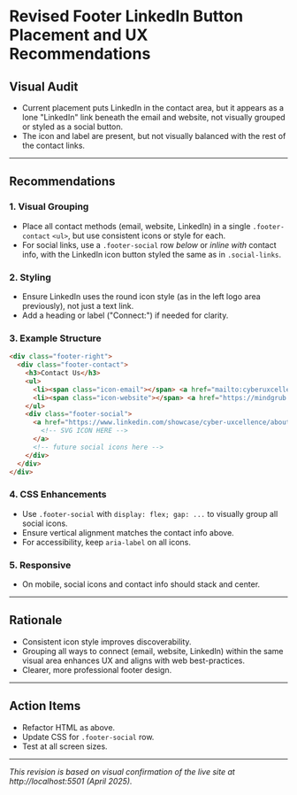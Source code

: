 # Revised Footer LinkedIn Button Placement and UX Recommendations

## Visual Audit

- Current placement puts LinkedIn in the contact area, but it appears as a lone "LinkedIn" link beneath the email and website, not visually grouped or styled as a social button.
- The icon and label are present, but not visually balanced with the rest of the contact links.

---

## Recommendations

### 1. Visual Grouping

- Place all contact methods (email, website, LinkedIn) in a single `.footer-contact` `<ul>`, but use consistent icons or style for each.
- For social links, use a `.footer-social` row *below* or *inline with* contact info, with the LinkedIn icon button styled the same as in `.social-links`.

### 2. Styling

- Ensure LinkedIn uses the round icon style (as in the left logo area previously), not just a text link.
- Add a heading or label ("Connect:") if needed for clarity.

### 3. Example Structure

```html
<div class="footer-right">
  <div class="footer-contact">
    <h3>Contact Us</h3>
    <ul>
      <li><span class="icon-email"></span> <a href="mailto:cyberuxcellence@mindgrub.com">cyberuxcellence@mindgrub.com</a></li>
      <li><span class="icon-website"></span> <a href="https://mindgrub.com" target="_blank" rel="noopener">mindgrub.com</a></li>
    </ul>
    <div class="footer-social">
      <a href="https://www.linkedin.com/showcase/cyber-uxcellence/about/" target="_blank" rel="noopener" class="social-link" aria-label="LinkedIn">
        <!-- SVG ICON HERE -->
      </a>
      <!-- future social icons here -->
    </div>
  </div>
</div>
```

### 4. CSS Enhancements

- Use `.footer-social` with `display: flex; gap: ...` to visually group all social icons.
- Ensure vertical alignment matches the contact info above.
- For accessibility, keep `aria-label` on all icons.

### 5. Responsive

- On mobile, social icons and contact info should stack and center.

---

## Rationale

- Consistent icon style improves discoverability.
- Grouping all ways to connect (email, website, LinkedIn) within the same visual area enhances UX and aligns with web best-practices.
- Clearer, more professional footer design.

---

## Action Items

- Refactor HTML as above.
- Update CSS for `.footer-social` row.
- Test at all screen sizes.

---

*This revision is based on visual confirmation of the live site at http://localhost:5501 (April 2025).*